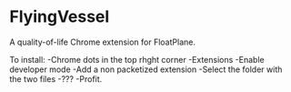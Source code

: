 # FlyingVessel
A quality-of-life Chrome extension for FloatPlane.

To install:
  -Chrome dots in the top rhght corner
  -Extensions
  -Enable developer mode
  -Add a non packetized extension
  -Select the folder with the two files
  -???
  -Profit.
